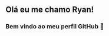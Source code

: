 ## Olá eu me chamo Ryan!
### Bem vindo ao meu perfil GitHub 👋

<!--
**RyanSouza22/RyanSouza22** is a ✨ _special_ ✨ repository because its `README.md` (this file) appears on your GitHub profile.

- ✌️  Hello, meu nome é Ryan e tenho 19 anos.
- 🏠 Atualmente moro em Sorocaba SP. 
- 😊 Estudo no Centro Universitário Facens, e frequento o curso de Análise e Desenvolvimento de Sistemas.
 
### Estou Aprendendo

<img src="https://cdn.jsdelivr.net/gh/devicons/devicon/icons/adonisjs/adonisjs-original.svg" /><img>src="https://cdn.jsdelivr.net/gh/devicons/devicon/icons/adonisjs/adonisjs-original.svg" /> <img src="https://cdn.jsdelivr.net/gh/devicons/devicon/icons/adonisjs/adonisjs-original.svg" /> <img src="https://cdn.jsdelivr.net/gh/devicons/devicon/icons/adonisjs/adonisjs-original.svg" />
-->
